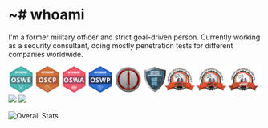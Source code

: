 # ~# whoami

I'm a former military officer and strict goal-driven person. Currently working as a security consultant, doing mostly penetration tests for different companies worldwide.

<img src="https://raw.githubusercontent.com/Xcatolin/Xcatolin/main/badges.png" alt="Badges"><br>
[<img src="https://img.shields.io/badge/linkedin-%230077B5.svg?&style=for-the-badge&logo=linkedin&logoColor=white" />](https://www.linkedin.com/in/matheus-ab/) [<img src="https://img.shields.io/badge/twitter-%230077B5.svg?&style=for-the-badge&logo=twitter&logoColor=white" />](https://mobile.twitter.com/xcatolin)

![Overall Stats](https://github-readme-stats.vercel.app/api?username=xcatolin&count_private=true&show_icons=true&hide=contribs&theme=nord)
